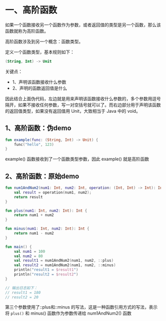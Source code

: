 # 一、高阶函数

如果一个函数接收另一个函数作为参数，或者返回值的类型是另一个函数，那么该函数就称为高阶函数。

高阶函数涉及到另一个概念：函数类型。

定义一个函数类型，基本规则如下：

```kotlin
(String, Int) -> Unit
```

关键点：

* 1、声明该函数接收什么参数
* 2、声明的函数返回值是什么

因此结合上面伪代码，左边就是用来声明该函数接收什么参数的，多个参数用逗号隔开，如果不接收任何参数，写一对空括号就可以了。而右边部分用于声明该函数的返回值类型，如果没有返回值用 Unit，大致相当于 Java 中的 void。

## 1、高阶函数：伪demo

```kotlin
fun example(func: (String, Int) -> Unit) {
    func("hello", 123)
}
```

example() 函数接收到了一个函数类型参数，因此 example() 就是高阶函数

## 2、高阶函数：原始demo

```kotlin
fun num1AndNum2(num1: Int, num2: Int, operation: (Int, Int) -> Int): Int {
    val result = operation(num1, num2);
    return result
}

fun plus(num1: Int, num2: Int): Int {
    return num1 + num2
}

fun minus(num1: Int, num2: Int): Int {
    return num1 - num2
}

fun main() {
    val num1 = 100
    val num2 = 80
    val result1 = num1AndNum2(num1, num2, ::plus)
    val result2 = num1AndNum2(num1, num2, ::minus)
    println("result1 = $result1")
    println("result2 = $result2")
}

// 输出日志如下：
// result1 = 180
// result2 = 20
```

第三个参数使用了::plus和::minus 的写法，这是一种函数引用方式的写法，表示将 `plus()` 和 minus() 函数作为参数传递给 num1AndNum2() 函数